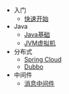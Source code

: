 <!-- _navbar.md -->
* 入门
  * [快速开始](/guide/readme.md)
* Java
  * [Java基础](/doc/java/base.md)
  * [JVM虚拟机](/doc/java/jvm.md)
* 分布式
  * [Spring Cloud](/doc/cloud/spring-cloud.md)
  * [Dubbo](/doc/cloud/dubbo.md)
* 中间件
  * [消息中间件](/doc/middle/mq.md)


